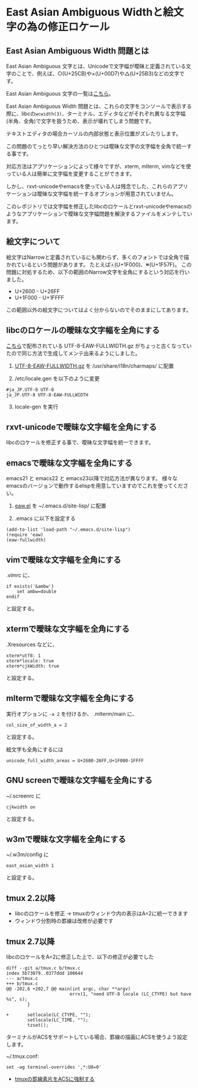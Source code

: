 # East Asian Ambiguous Widthと絵文字の為の修正ロケール

## East Asian Ambiguous Width 問題とは

East Asian Ambiguous 文字とは、Unicodeで文字幅が曖昧と定義されている文字のことで、例えば、○(U+25CB)や×(U+00D7)や△(U+25B3)などの文字です。

East Asian Ambiguous 文字の一覧は[こちら](https://raw.githubusercontent.com/hamano/locale-eaw/master/test.txt)。

East Asian Ambiguous Width 問題とは、これらの文字をコンソールで表示する際に、libcの`wcwidth(3)`、ターミナル、エディタなどがそれぞれ異なる文字幅(半角、全角)で文字を扱うため、表示が壊れてしまう問題です。

テキストエディタの場合カーソルの内部状態と表示位置がズレたりします。

この問題のてっとり早い解決方法のひとつは曖昧な文字の文字幅を全角で統一する事です。

対応方法はアプリケーションによって様々ですが、xterm, mlterm, vimなどを使っている人は簡単に文字幅を変更することができます。

しかし、rxvt-unicodeやemacsを使っている人は残念でした、これらのアプリケーションは曖昧な文字幅を統一するオプションが用意されていません。

このレポジトリでは文字幅を修正したlibcのロケールとrxvt-unicodeやemacsのようなアプリケーションで曖昧な文字幅問題を解決するファイルをメンテしています。

## 絵文字について
絵文字はNarrowと定義されているにも関わらず、多くのフォントでは全角で描かれているという問題があります。
たとえば🀀(U+1F000)、🕿(U+1F57F)。
この問題に対処するため、以下の範囲のNarrow文字を全角にするという対応を行いました。

- U+2600 - U+26FF
- U+1F000 - U+1FFFF

この範囲以外の絵文字についてはよく分からないのでそのままにしてあります。

## libcのロケールの曖昧な文字幅を全角にする

[こちら](http://vdr.jp/d/20070322.html)で配布されている UTF-8-EAW-FULLWIDTH.gz がちょっと古くなっていたので同じ方法で生成してメンテ出来るようにしました。

1. [UTF-8-EAW-FULLWIDTH.gz](https://raw.githubusercontent.com/hamano/locale-eaw/master/UTF-8-EAW-FULLWIDTH.gz) を /usr/share/i18n/charmaps/ に配置

2. /etc/locale.gen を以下のように変更
~~~
#ja_JP.UTF-8 UTF-8
ja_JP.UTF-8 UTF-8-EAW-FULLWIDTH
~~~

3. locale-gen を実行

## rxvt-unicodeで曖昧な文字幅を全角にする

libcのロケールを修正する事で、曖昧な文字幅を統一できます。

## emacsで曖昧な文字幅を全角にする

emacs21 と emacs22 と emacs23以降で対応方法が異なります。
様々なemacsのバージョンで動作するelispを用意していますのでこれを使ってください。

1. [eaw.el](https://raw.githubusercontent.com/hamano/locale-eaw/master/eaw.el) を ~/.emacs.d/site-lisp/ に配置

2. .emacs に以下を設定する

~~~
(add-to-list 'load-path "~/.emacs.d/site-lisp")
(require 'eaw)
(eaw-fullwidth)
~~~

## vimで曖昧な文字幅を全角にする

.vimrc に、
~~~
if exists('&ambw')
    set ambw=double
endif
~~~
と設定する。

## xtermで曖昧な文字幅を全角にする

.Xresources などに、
~~~
xterm*utf8: 1
xterm*locale: true
xterm*cjkWidth: true
~~~
と設定する。

## mltermで曖昧な文字幅を全角にする

実行オプションに `-a 2` を付けるか、
.mlterm/main に、
~~~
col_size_of_width_a = 2
~~~
と設定する。

絵文字も全角にするには

~~~
unicode_full_width_areas = U+2600-26FF,U+1F000-1FFFF
~~~

## GNU screenで曖昧な文字幅を全角にする
~/.screenrc に
~~~
cjkwidth on
~~~
と設定する。

## w3mで曖昧な文字幅を全角にする

~/.w3m/config に
~~~
east_asian_width 1
~~~
と設定する。

## tmux 2.2以降

* libcのロケールを修正 -> tmuxのウィンドウ内の表示はA=2に統一できます
* ウィンドウ分割時の罫線は改修が必要です

## tmux 2.7以降

libcのロケールをA=2に修正した上で、以下の修正が必要でした

~~~
diff --git a/tmux.c b/tmux.c
index 5b73079..0377ddd 100644
--- a/tmux.c
+++ b/tmux.c
@@ -202,6 +202,7 @@ main(int argc, char **argv)
                        errx(1, "need UTF-8 locale (LC_CTYPE) but have %s", s);
        }

+       setlocale(LC_CTYPE, "");
        setlocale(LC_TIME, "");
        tzset();
~~~


ターミナルがACSをサポートしている場合、罫線の描画にACSを使うよう設定します。

~/.tmux.conf:

~~~
set -ag terminal-overrides ',*:U8=0'
~~~

* [tmuxの罫線素片をACSに強制する](https://qiita.com/yanma/items/2644e6db6f3bcf249690)

